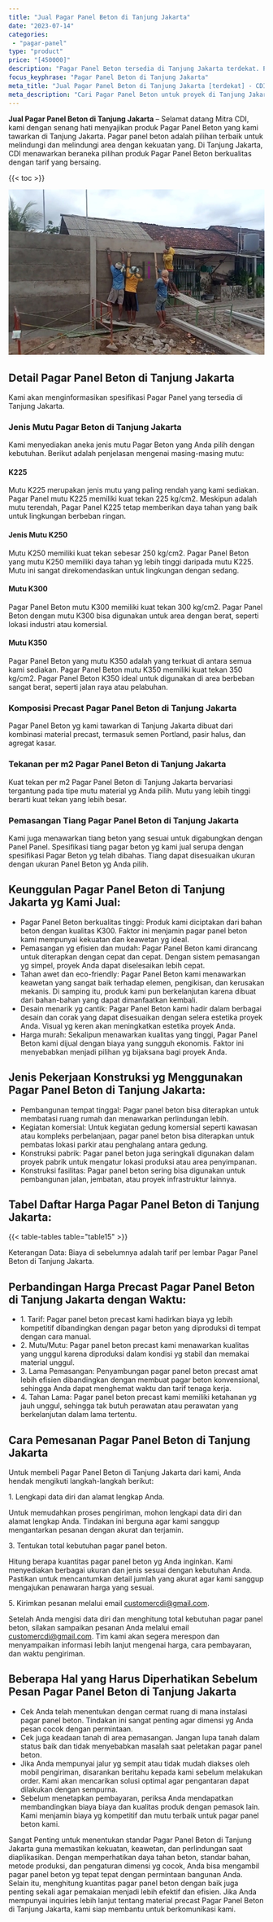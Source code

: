 ```yaml
---
title: "Jual Pagar Panel Beton di Tanjung Jakarta"
date: "2023-07-14"
categories:
 - "pagar-panel"
type: "product"
price: "[450000]"
description: "Pagar Panel Beton tersedia di Tanjung Jakarta terdekat. Pagar Panel Beton ini biasanya digunakan dalam pekerjaan pembangunan sebagai pembatas area yang kuat dan awet. Silakan kontak kami untuk keterangan lebih lanjut."
focus_keyphrase: "Pagar Panel Beton di Tanjung Jakarta"
meta_title: "Jual Pagar Panel Beton di Tanjung Jakarta [terdekat] - CDI"
meta_description: "Cari Pagar Panel Beton untuk proyek di Tanjung Jakarta? Kami memiliki Pagar Panel Beton yang berkualitas untuk pembatas lahan. Segera dapatkan penawaran terbaik sekarang."
---
```


**Jual Pagar Panel Beton di Tanjung Jakarta** – Selamat datang Mitra CDI, kami dengan senang hati menyajikan produk Pagar Panel Beton yang kami tawarkan di Tanjung Jakarta. Pagar panel beton adalah pilihan terbaik untuk melindungi dan melindungi area dengan kekuatan yang. Di Tanjung Jakarta, CDI menawarkan beraneka pilihan produk Pagar Panel Beton berkualitas dengan tarif yang bersaing.

{{< toc >}}

![Jual Pagar Panel Beton di Tanjung Jakarta](/images/pagar-panel/pagar-panel-22.jpg)

## Detail Pagar Panel Beton di Tanjung Jakarta

Kami akan menginformasikan spesifikasi Pagar Panel yang tersedia di Tanjung Jakarta.

### Jenis Mutu Pagar Beton di Tanjung Jakarta

Kami menyediakan aneka jenis mutu Pagar Beton yang Anda pilih dengan kebutuhan. Berikut adalah penjelasan mengenai masing-masing mutu:

#### K225

Mutu K225 merupakan jenis mutu yang paling rendah yang kami sediakan. Pagar Panel mutu K225 memiliki kuat tekan 225 kg/cm2. Meskipun adalah mutu terendah, Pagar Panel K225 tetap memberikan daya tahan yang baik untuk lingkungan berbeban ringan.

#### Jenis Mutu K250

Mutu K250 memiliki kuat tekan sebesar 250 kg/cm2. Pagar Panel Beton yang mutu K250 memiliki daya tahan yg lebih tinggi daripada mutu K225. Mutu ini sangat direkomendasikan untuk lingkungan dengan sedang.

#### Mutu K300

Pagar Panel Beton mutu K300 memiliki kuat tekan 300 kg/cm2. Pagar Panel Beton dengan mutu K300 bisa digunakan untuk area dengan berat, seperti lokasi industri atau komersial.

#### Mutu K350

Pagar Panel Beton yang mutu K350 adalah yang terkuat di antara semua kami sediakan. Pagar Panel Beton mutu K350 memiliki kuat tekan 350 kg/cm2. Pagar Panel Beton K350 ideal untuk digunakan di area berbeban sangat berat, seperti jalan raya atau pelabuhan.

### Komposisi Precast Pagar Panel Beton di Tanjung Jakarta

Pagar Panel Beton yg kami tawarkan di Tanjung Jakarta dibuat dari kombinasi material precast, termasuk semen Portland, pasir halus, dan agregat kasar.

### Tekanan per m2 Pagar Panel Beton di Tanjung Jakarta

Kuat tekan per m2 Pagar Panel Beton di Tanjung Jakarta bervariasi tergantung pada tipe mutu material yg Anda pilih. Mutu yang lebih tinggi berarti kuat tekan yang lebih besar.

### Pemasangan Tiang Pagar Panel Beton di Tanjung Jakarta

Kami juga menawarkan tiang beton yang sesuai untuk digabungkan dengan Panel Panel. Spesifikasi tiang pagar beton yg kami jual serupa dengan spesifikasi Pagar Beton yg telah dibahas. Tiang dapat disesuaikan ukuran dengan ukuran Panel Beton yg Anda pilih.

## Keunggulan Pagar Panel Beton di Tanjung Jakarta yg Kami Jual:

*   Pagar Panel Beton berkualitas tinggi: Produk kami diciptakan dari bahan beton dengan kualitas K300. Faktor ini menjamin pagar panel beton kami mempunyai kekuatan dan keawetan yg ideal.
*   Pemasangan yg efisien dan mudah: Pagar Panel Beton kami dirancang untuk diterapkan dengan cepat dan cepat. Dengan sistem pemasangan yg simpel, proyek Anda dapat diselesaikan lebih cepat.
*   Tahan awet dan eco-friendly: Pagar Panel Beton kami menawarkan keawetan yang sangat baik terhadap elemen, pengikisan, dan kerusakan mekanis. Di samping itu, produk kami pun berkelanjutan karena dibuat dari bahan-bahan yang dapat dimanfaatkan kembali.
*   Desain menarik yg cantik: Pagar Panel Beton kami hadir dalam berbagai desain dan corak yang dapat disesuaikan dengan selera estetika proyek Anda. Visual yg keren akan meningkatkan estetika proyek Anda.
*   Harga murah: Sekalipun menawarkan kualitas yang tinggi, Pagar Panel Beton kami dijual dengan biaya yang sungguh ekonomis. Faktor ini menyebabkan menjadi pilihan yg bijaksana bagi proyek Anda.

## Jenis Pekerjaan Konstruksi yg Menggunakan Pagar Panel Beton di Tanjung Jakarta:

*   Pembangunan tempat tinggal: Pagar panel beton bisa diterapkan untuk membatasi ruang rumah dan menawarkan perlindungan lebih.
*   Kegiatan komersial: Untuk kegiatan gedung komersial seperti kawasan atau kompleks perbelanjaan, pagar panel beton bisa diterapkan untuk pembatas lokasi parkir atau penghalang antara gedung.
*   Konstruksi pabrik: Pagar panel beton juga seringkali digunakan dalam proyek pabrik untuk mengatur lokasi produksi atau area penyimpanan.
*   Konstruksi fasilitas: Pagar panel beton sering bisa digunakan untuk pembangunan jalan, jembatan, atau proyek infrastruktur lainnya.

## Tabel Daftar Harga Pagar Panel Beton di Tanjung Jakarta:

{{< table-tables table="table15" >}}

Keterangan Data: Biaya di sebelumnya adalah tarif per lembar Pagar Panel Beton di Tanjung Jakarta.

## Perbandingan Harga Precast Pagar Panel Beton di Tanjung Jakarta dengan Waktu:

*   1\. Tarif: Pagar panel beton precast kami hadirkan biaya yg lebih kompetitif dibandingkan dengan pagar beton yang diproduksi di tempat dengan cara manual.
*   2\. Mutu/Mutu: Pagar panel beton precast kami menawarkan kualitas yang unggul karena diproduksi dalam kondisi yg stabil dan memakai material unggul.
*   3\. Lama Pemasangan: Penyambungan pagar panel beton precast amat lebih efisien dibandingkan dengan membuat pagar beton konvensional, sehingga Anda dapat menghemat waktu dan tarif tenaga kerja.
*   4\. Tahan Lama: Pagar panel beton precast kami memiliki ketahanan yg jauh unggul, sehingga tak butuh perawatan atau perawatan yang berkelanjutan dalam lama tertentu.

## Cara Pemesanan Pagar Panel Beton di Tanjung Jakarta

Untuk membeli Pagar Panel Beton di Tanjung Jakarta dari kami, Anda hendak mengikuti langkah-langkah berikut:

1\.  Lengkapi data diri dan alamat lengkap Anda.

Untuk memudahkan proses pengiriman, mohon lengkapi data diri dan alamat lengkap Anda. Tindakan ini berguna agar kami sanggup mengantarkan pesanan dengan akurat dan terjamin.

3\.  Tentukan total kebutuhan pagar panel beton.

Hitung berapa kuantitas pagar panel beton yg Anda inginkan. Kami menyediakan berbagai ukuran dan jenis sesuai dengan kebutuhan Anda. Pastikan untuk mencantumkan detail jumlah yang akurat agar kami sanggup mengajukan penawaran harga yang sesuai.

5\.  Kirimkan pesanan melalui email customercdi@gmail.com.

Setelah Anda mengisi data diri dan menghitung total kebutuhan pagar panel beton, silakan sampaikan pesanan Anda melalui email customercdi@gmail.com. Tim kami akan segera merespon dan menyampaikan informasi lebih lanjut mengenai harga, cara pembayaran, dan waktu pengiriman.

## Beberapa Hal yang Harus Diperhatikan Sebelum Pesan Pagar Panel Beton di Tanjung Jakarta

*   Cek Anda telah menentukan dengan cermat ruang di mana instalasi pagar panel beton. Tindakan ini sangat penting agar dimensi yg Anda pesan cocok dengan permintaan.
*   Cek juga keadaan tanah di area pemasangan. Jangan lupa tanah dalam status baik dan tidak menyebabkan masalah saat peletakan pagar panel beton.
*   Jika Anda mempunyai jalur yg sempit atau tidak mudah diakses oleh mobil pengiriman, disarankan beritahu kepada kami sebelum melakukan order. Kami akan mencarikan solusi optimal agar pengantaran dapat dilakukan dengan sempurna.
*   Sebelum menetapkan pembayaran, periksa Anda mendapatkan membandingkan biaya biaya dan kualitas produk dengan pemasok lain. Kami menjamin biaya yg kompetitif dan mutu terbaik untuk pagar panel beton kami.

Sangat Penting untuk menentukan standar Pagar Panel Beton di Tanjung Jakarta guna memastikan kekuatan, keawetan, dan perlindungan saat diaplikasikan. Dengan memperhatikan daya tahan beton, standar bahan, metode produksi, dan pengaturan dimensi yg cocok, Anda bisa mengambil pagar panel beton yg tepat tepat dengan permintaan bangunan Anda. Selain itu, menghitung kuantitas pagar panel beton dengan baik juga penting sekali agar pemakaian menjadi lebih efektif dan efisien. Jika Anda mempunyai inquiries lebih lanjut tentang material precast Pagar Panel Beton di Tanjung Jakarta, kami siap membantu untuk berkomunikasi kami.